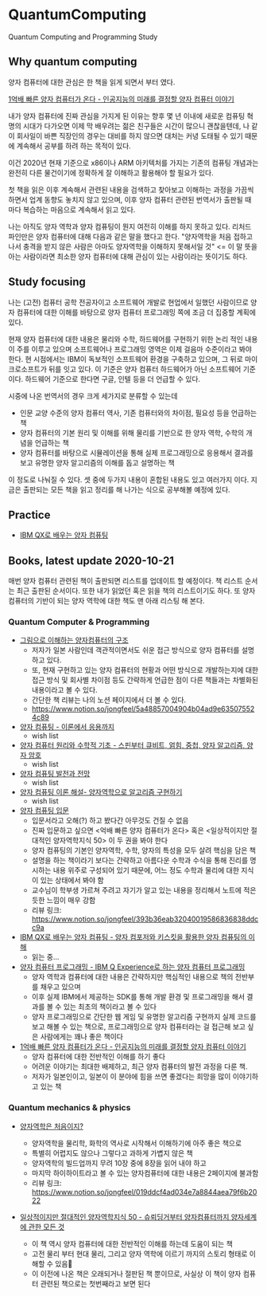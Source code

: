 # QuantumComputing

Quantum Computing and Programming Study

## Why quantum computing

양자 컴퓨터에 대한 관심은 한 책을 읽게 되면서 부터 였다.

[1억배 빠른 양자 컴퓨터가 온다 - 인공지능의 미래를 결정할 양자 컴퓨터 이야기](http://aladin.kr/p/u1rYA)

내가 양자 컴퓨터에 진짜 관심을 가지게 된 이유는 향후 몇 년 이내에 새로운 컴퓨팅 혁명의 시대가 다가오면 이제 막 배우려는 젊은 친구들은 시간이 많으니 괜찮을텐데, 나 같이 회사일이 바쁜 직장인의 경우는 대비를 하지 않으면 대처는 커녕 도태될 수 있기 때문에 계속해서 공부를 하려 하는 목적이 있다.

이건 2020년 현재 기준으로 x86이나 ARM 아키텍처를 가지는 기존의 컴퓨팅 개념과는 완전히 다른 물건이기에 정확하게 잘 이해하고 활용해야 할 필요가 있다.

첫 책을 읽은 이후 계속해서 관련된 내용을 검색하고 찾아보고 이해하는 과정을 가끔씩 하면서 업계 동향도 놓치지 않고 있으며, 이후 양자 컴퓨터 관련된 번역서가 출판될 때 마다 복습하는 마음으로 계속해서 읽고 있다.

나는 아직도 양자 역학과 양자 컴퓨팅이 뭔지 여전히 이해를 하지 못하고 있다. 리처드 파인만은 양자 컴퓨터에 대해 다음과 같은 말을 했다고 한다. "양자역학을 처음 접하고 나서 충격을 받지 않은 사람은 아마도 양자역학을 이해하지 못해서일 것" <= 이 말 뜻을 아는 사람이라면 최소한 양자 컴퓨터에 대해 관심이 있는 사람이라는 뜻이기도 하다.

## Study focusing

나는 (고전) 컴퓨터 공학 전공자이고 소프트웨어 개발로 현업에서 일했던 사람이므로 양자 컴퓨터에 대한 이해를 바탕으로 양자 컴퓨터 프로그래밍 쪽에 조금 더 집중할 계획에 있다.

현재 양자 컴퓨터에 대한 내용은 물리와 수학, 하드웨어를 구현하기 위한 논리 적인 내용이 주를 이루고 있으며 소프트웨어나 프로그래밍 영역은 이제 걸음마 수준이라고 봐야 한다. 현 시점에서는 IBM이 독보적인 소프트웨어 환경을 구축하고 있으며, 그 뒤로 마이크로소프트가 뒤를 잇고 있다. 이 기준은 양자 컴퓨터 하드웨어가 아닌 소프트웨어 기준이다. 하드웨어 기준으로 한다면 구글, 인텔 등을 더 언급할 수 있다.

시중에 나온 번역서의 경우 크게 세가지로 분류할 수 있는데

- 인문 교양 수준의 양자 컴퓨터 역사, 기존 컴퓨터와의 차이점, 필요성 등을 언급하는 책
- 양자 컴퓨터의 기본 원리 및 이해를 위해 물리를 기반으로 한 양자 역학, 수학의 개념을 언급하는 책
- 양자 컴퓨터를 바탕으로 시뮬레이션을 통해 실제 프로그래밍으로 응용해서 결과를 보고 유명한 양자 알고리즘의 이해를 돕고 설명하는 책

이 정도로 나눠질 수 있다. 셋 중에 두가지 내용이 혼합된 내용도 있고 여러가지 이다. 지금은 출판되는 모든 책을 읽고 정리를 해 나가는 식으로 공부해볼 예정에 있다.

## Practice

- [IBM QX로 배우는 양자 컴퓨팅](/MasteringQuantumComputingWithIBMQX)

## Books, latest update 2020-10-21

매번 양자 컴퓨터 관련된 책이 출판되면 리스트를 업데이트 할 예정이다. 책 리스트 순서는 최근 출판된 순서이다. 또한 내가 읽었던 혹은 읽을 책의 리스트이기도 하다.
또 양자 컴퓨터의 기반이 되는 양자 역학에 대한 책도 맨 아래 리스팅 해 본다.

### Quantum Computer & Programming

- [그림으로 이해하는 양자컴퓨터의 구조](http://aladin.kr/p/8yN9r)
  - 저자가 일본 사람인데 객관적이면서도 쉬운 접근 방식으로 양자 컴퓨터를 설명하고 있다.
  - 또, 현재 구현하고 있는 양자 컴퓨터의 현황과 어떤 방식으로 개발하는지에 대한 접근 방식 및 회사별 차이점 등도 간략하게 언급한 점이 다른 책들과는 차별화된 내용이라고 볼 수 있다.
  - 간단한 책 리뷰는 나의 노션 페이지에서 더 볼 수 있다.
  - https://www.notion.so/jongfeel/5a48857004904b04ad9e635075524c89
- [양자 컴퓨팅 - 이론에서 응용까지](http://aladin.kr/p/pyNbU)
  - wish list
- [양자 컴퓨터 원리와 수학적 기초 - 스핀부터 큐비트, 얽힘, 중첩, 양자 알고리즘, 양자 암호](http://aladin.kr/p/0NxBo)
  - wish list
- [양자 컴퓨팅 발전과 전망](http://aladin.kr/p/Uf1Pn)
  - wish list
- [양자 컴퓨팅 이론 해설- 양자역학으로 알고리즘 구현하기](http://aladin.kr/p/EWQHM)
  - wish list
- [양자 컴퓨팅 입문](http://aladin.kr/p/EWii1)
  - 입문서라고 오해(?) 하고 봤다간 아무것도 건질 수 없음
  - 진짜 입문하고 싶으면 <억배 빠른 양자 컴퓨터가 온다> 혹은 <일상적이지만 절대적인 양자역학지식 50> 이 두 권을 봐야 한다
  - 양자 컴퓨팅의 기본인 양자역학, 수학, 양자의 특성을 모두 살려 핵심을 담은 책
  - 설명을 하는 책이라기 보다는 간략하고 아름다운 수학과 수식을 통해 진리를 명시하는 내용 위주로 구성되어 있기 때문에, 어느 정도 수학과 물리에 대한 지식이 있는 상태에서 봐야 함
  - 교수님이 학부생 가르쳐 주려고 자기가 알고 있는 내용을 정리해서 노트에 적은 듯한 느낌이 매우 강함
  - 리뷰 링크: https://www.notion.so/jongfeel/393b36eab32040019586836838ddcc9a
- [IBM QX로 배우는 양자 컴퓨팅 - 양자 컴포저와 키스킷을 활용한 양자 컴퓨팅의 이해](http://aladin.kr/p/OWJ8t)
  - 읽는 중...
- [양자 컴퓨터 프로그래밍 - IBM Q Experience로 하는 양자 컴퓨터 프로그래밍](http://aladin.kr/p/6WuyX)
  - 양자 역학과 컴퓨터에 대한 내용은 간략하지만 핵심적인 내용으로 책의 전반부를 채우고 있으며
  - 이후 실제 IBM에서 제공하는 SDK를 통해 개발 환경 및 프로그래밍을 해서 결과를 볼 수 있는 최초의 책이라고 볼 수 있다
  - 양자 프로그래밍으로 간단한 웹 게임 및 유명한 알고리즘 구현까지 실제 코드를 보고 해볼 수 있는 책으로, 프로그래밍으로 양자 컴퓨터라는 걸 접근해 보고 싶은 사람에게는 꽤나 좋은 책이다
- [1억배 빠른 양자 컴퓨터가 온다 - 인공지능의 미래를 결정할 양자 컴퓨터 이야기](http://aladin.kr/p/u1rYA)
  - 양자 컴퓨터에 대한 전반적인 이해를 하기 좋다
  - 어려운 이야기는 최대한 배제하고, 최근 양자 컴퓨터의 발전 과정을 다룬 책.
  - 저자가 일본인이고, 일본이 이 분야에 힘을 쓰면 좋겠다는 희망을 많이 이야기하고 있는 책

### Quantum mechanics & physics

- [양자역학은 처음이지?](http://aladin.kr/p/BNq9j)
  - 양자역학을 물리학, 화학의 역사로 시작해서 이해하기에 아주 좋은 책으로
  - 특별히 어렵지도 않으나 그렇다고 과하게 가볍지 않은 책
  - 양자역학의 빌드업까지 무려 10장 중에 8장을 읽어 내야 하고
  - 마지막 하이하이트라고 볼 수 있는 양자컴퓨터에 대한 내용은 2페이지에 불과함
  - 리뷰 링크: https://www.notion.so/jongfeel/019ddcf4ad034e7a8844aea79f6b2022

- [일상적이지만 절대적인 양자역학지식 50 - 슈뢰딩거부터 양자컴퓨터까지 양자세계에 관한 모든 것](http://aladin.kr/p/Gbwew)
  - 이 책 역시 양자 컴퓨터에 대한 전반적인 이해를 하는데 도움이 되는 책
  - 고전 물리 부터 현대 물리, 그리고 양자 역학에 이르기 까지의 스토리 형태로 이해할 수 있음
  - 이 이전에 나온 책은 오래되거나 절판된 책 뿐이므로, 사실상 이 책이 양자 컴퓨터 관련된 책으로는 첫번째라고 보면 된다
